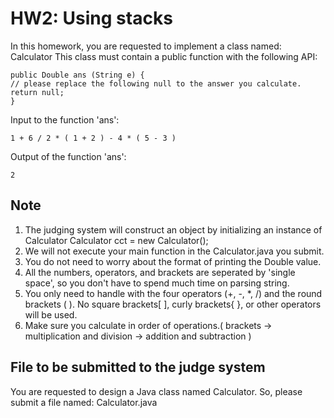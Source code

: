 # HW2: Using stacks

In this homework, you are requested to implement a class named: Calculator
This class must contain a public function with the following API:
```
public Double ans (String e) {
// please replace the following null to the answer you calculate.
return null;
}
```
Input to the function 'ans':
```
1 + 6 / 2 * ( 1 + 2 ) - 4 * ( 5 - 3 )
```
Output of the function 'ans':
```
2
```

## Note

1. The judging system will construct an object by initializing an instance of Calculator
Calculator cct = new Calculator();
2. We will not execute your main function in the Calculator.java you submit.
3. You do not need to worry about the format of printing the Double value.
4. All the numbers, operators, and brackets are seperated by 'single space', so you don't have to spend much time on parsing string.
5. You only need to handle with the four operators (+, -, *, /) and the round brackets ( ). No square brackets[ ], curly brackets{ }, or other operators will be used.
6. Make sure you calculate in order of operations.( brackets -> multiplication and division -> addition and subtraction )

## File to be submitted to the judge system

You are requested to design a Java class named Calculator. So, please submit a file named: Calculator.java
